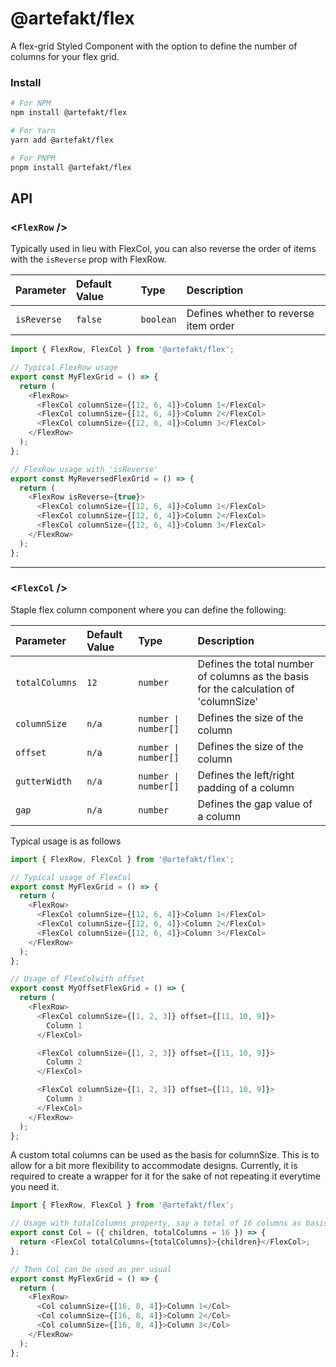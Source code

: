 # @artefakt/flex

A flex-grid Styled Component with the option to define the number of columns for your flex grid.

### **Install**

```sh
# For NPM
npm install @artefakt/flex

# For Yarn
yarn add @artefakt/flex

# For PNPM
pnpm install @artefakt/flex
```

## **API**

### <**`FlexRow`** \/>

Typically used in lieu with FlexCol, you can also reverse the order of items with the `isReverse` prop with FlexRow.

| Parameter   | Default Value | Type      | Description                           |
| :---------- | :------------ | :-------- | :------------------------------------ |
| `isReverse` | `false`       | `boolean` | Defines whether to reverse item order |

```ts
import { FlexRow, FlexCol } from '@artefakt/flex';

// Typical FlexRow usage
export const MyFlexGrid = () => {
  return (
    <FlexRow>
      <FlexCol columnSize={[12, 6, 4]}>Column 1</FlexCol>
      <FlexCol columnSize={[12, 6, 4]}>Column 2</FlexCol>
      <FlexCol columnSize={[12, 6, 4]}>Column 3</FlexCol>
    </FlexRow>
  );
};

// FlexRow usage with 'isReverse'
export const MyReversedFlexGrid = () => {
  return (
    <FlexRow isReverse={true}>
      <FlexCol columnSize={[12, 6, 4]}>Column 1</FlexCol>
      <FlexCol columnSize={[12, 6, 4]}>Column 2</FlexCol>
      <FlexCol columnSize={[12, 6, 4]}>Column 3</FlexCol>
    </FlexRow>
  );
};
```

---

### <**`FlexCol`** \/>

Staple flex column component where you can define the following:

| Parameter      | Default Value | Type                 | Description                                                                          |
| :------------- | :------------ | :------------------- | :----------------------------------------------------------------------------------- |
| `totalColumns` | `12`          | `number`             | Defines the total number of columns as the basis for the calculation of 'columnSize' |
| `columnSize`   | `n/a`         | `number \| number[]` | Defines the size of the column                                                       |
| `offset`       | `n/a`         | `number \| number[]` | Defines the size of the column                                                       |
| `gutterWidth`  | `n/a`         | `number \| number[]` | Defines the left/right padding of a column                                           |
| `gap`          | `n/a`         | `number`             | Defines the gap value of a column                                                    |

Typical usage is as follows

```ts
import { FlexRow, FlexCol } from '@artefakt/flex';

// Typical usage of FlexCol
export const MyFlexGrid = () => {
  return (
    <FlexRow>
      <FlexCol columnSize={[12, 6, 4]}>Column 1</FlexCol>
      <FlexCol columnSize={[12, 6, 4]}>Column 2</FlexCol>
      <FlexCol columnSize={[12, 6, 4]}>Column 3</FlexCol>
    </FlexRow>
  );
};

// Usage of FlexColwith offset
export const MyOffsetFlexGrid = () => {
  return (
    <FlexRow>
      <FlexCol columnSize={[1, 2, 3]} offset={[11, 10, 9]}>
        Column 1
      </FlexCol>

      <FlexCol columnSize={[1, 2, 3]} offset={[11, 10, 9]}>
        Column 2
      </FlexCol>

      <FlexCol columnSize={[1, 2, 3]} offset={[11, 10, 9]}>
        Column 3
      </FlexCol>
    </FlexRow>
  );
};
```

A custom total columns can be used as the basis for columnSize. This is to allow for a bit more flexibility to accommodate designs. Currently, it is required to create a wrapper for it for the sake of not repeating it everytime you need it.

```ts
import { FlexRow, FlexCol } from '@artefakt/flex';

// Usage with totalColumns property, say a total of 16 columns as basis is required
export const Col = ({ children, totalColumns = 16 }) => {
  return <FlexCol totalColumns={totalColumns}>{children}</FlexCol>;
};

// Then Col can be used as per usual
export const MyFlexGrid = () => {
  return (
    <FlexRow>
      <Col columnSize={[16, 8, 4]}>Column 1</Col>
      <Col columnSize={[16, 8, 4]}>Column 2</Col>
      <Col columnSize={[16, 8, 4]}>Column 3</Col>
    </FlexRow>
  );
};
```
